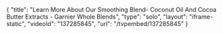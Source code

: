 {
    "title": "Learn More About Our Smoothing Blend- Coconut Oil And Cocoa Butter Extracts - Garnier Whole Blends",
    "type": "solo",
    "layout": "iframe-static",
    "videoId": "137285845",
    "url": "\/tvpembed\/137285845"
}